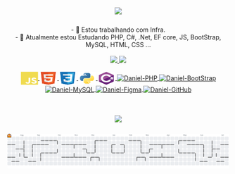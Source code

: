 <h1 align="center">
<img src="https://readme-typing-svg.herokuapp.com/?font=Righteous&size=35&center=true&vCenter=true&width=500&height=70&duration=4000&lines=olá!+👋;+me+chamo+Daniel!;" />
</h1>

<div  align="center" >
  - 🔭 Estou trabalhando com Infra.
  <br>
- 🌱 Atualmente estou Estudando PHP, C#, .Net, EF core, JS, BootStrap, MySQL, HTML, CSS ...
</div>
<br>

<div  align="center" >

<div>
<a href="https://github.com/daniel-ferreira-2004">
<img loading="lazy" height="180em" src="https://github-readme-stats.vercel.app/api/top-langs/?username=daniel-ferreira-2004&layout=compact&langs_count=7&theme=dracula"/>
<img loading="lazy" height="180em" src="https://github-readme-stats.vercel.app/api?username=daniel-ferreira-2004&show_icons=true&theme=dracula&include_all_commits=true&count_private=true"/>
</div>

</div>

<div style="display: inline_block" align="center"><br>
  <img align="center" alt="Daniel-Js" height="30" width="40" src="https://raw.githubusercontent.com/devicons/devicon/master/icons/javascript/javascript-plain.svg">
  <img align="center" alt="Daniel-HTML" height="30" width="40" src="https://raw.githubusercontent.com/devicons/devicon/master/icons/html5/html5-original.svg">
  <img align="center" alt="Daniel-CSS" height="30" width="40" src="https://raw.githubusercontent.com/devicons/devicon/master/icons/css3/css3-original.svg">
  <img align="center" alt="Daniel-Python" height="30" width="40" src="https://raw.githubusercontent.com/devicons/devicon/master/icons/python/python-original.svg">
  <img align="center" alt="Daniel-Csharp" height="30" width="40" src="https://raw.githubusercontent.com/devicons/devicon/master/icons/csharp/csharp-original.svg">
  <img align="center" alt="Daniel-PHP" height="30" width="40" src="https://cdn.jsdelivr.net/gh/devicons/devicon@latest/icons/php/php-original.svg" />
  <img align="center" alt="Daniel-BootStrap" height="30" width="40" src="https://cdn.jsdelivr.net/gh/devicons/devicon@latest/icons/bootstrap/bootstrap-original.svg" />
  <img align="center" alt="Daniel-MySQL" height="30" width="40" src="https://cdn.jsdelivr.net/gh/devicons/devicon@latest/icons/mysql/mysql-original.svg" />
  <img align="center" alt="Daniel-Figma" height="30" width="40" src="https://cdn.jsdelivr.net/gh/devicons/devicon@latest/icons/figma/figma-original.svg" />
  <img align="center" alt="Daniel-GitHub" height="30" width="40" src="https://cdn.jsdelivr.net/gh/devicons/devicon@latest/icons/githubcodespaces/githubcodespaces-original.svg" />

</div>
  
  ##

<h1 align="center">
<img src="https://readme-typing-svg.herokuapp.com/?font=Righteous&size=35&center=true&vCenter=true&width=500&height=70&duration=4000&lines=obrigado+pela+atenção!;" />
</h1>


<picture>
  <source media="(prefers-color-scheme: dark)" srcset="https://raw.githubusercontent.com/daniel-ferreira-2004/daniel-ferreira-2004/output/pacman-contribution-graph-dark.svg">
  <source media="(prefers-color-scheme: light)" srcset="https://raw.githubusercontent.com/daniel-ferreira-2004/daniel-ferreira-2004/output/pacman-contribution-graph.svg">
  <img alt="pacman contribution graph" src="https://raw.githubusercontent.com/daniel-ferreira-2004/daniel-ferreira-2004/output/pacman-contribution-graph.svg">
</picture>
